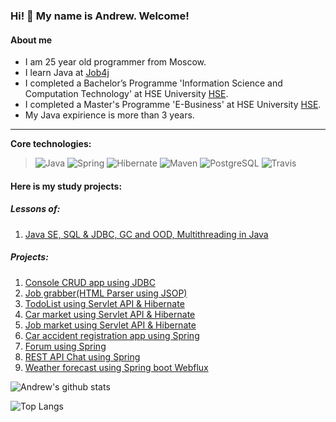 ### Hi! 👋 My name is Andrew. Welcome!

#### About me

* I am 25 year old programmer from Moscow.
* I learn Java at [Job4j](https://job4j.ru/)
* I completed a Bachelor’s Programme 'Information Science and Computation Technology' at HSE University [HSE](https://www.hse.ru/en/ba/isct/).
* I completed a Master's Programme 'E-Business' at HSE University [HSE](https://www.hse.ru/en/ba/isct/).
* My Java expirience is more than 3 years.

-----------
<b>Core technologies:</b>
>![Java](https://img.shields.io/badge/Java-%3E%3D%208-orange) 
![Spring](https://img.shields.io/badge/Spring-%3E%3D%205.0-green)
![Hibernate](https://img.shields.io/badge/Hibernate-%3E%3D%205.0-yellow)
![Maven](https://img.shields.io/badge/Maven-3-red)
![PostgreSQL](https://img.shields.io/badge/PostgreSQL-%3E%3D%209-blue)
![Travis](https://img.shields.io/badge/Travis-CI-succes)
#### Here is my study projects:
##### Lessons of:
1. [Java SE, SQL & JDBC, GC and OOD, Multithreading in Java](https://github.com/AMKir1/junior)
##### Projects:
1. [Console CRUD app using JDBC](https://github.com/AMKir1/job4j_tracker)
2. [Job grabber(HTML Parser using JSOP)](https://github.com/AMKir1/job4j_grabber)
3. [TodoList using Servlet API & Hibernate](https://github.com/AMKir1/job4j_todo)
4. [Car market using Servlet API & Hibernate](https://github.com/AMKir1/job4j_cars)
5. [Job market using Servlet API & Hibernate](https://github.com/AMKir1/job4j_dreamjob)
6. [Car accident registration app using Spring](https://github.com/AMKir1/job4j_car_accident)
7. [Forum using Spring](https://github.com/AMKir1/job4j_forum)
8. [REST API Chat using Spring](https://github.com/AMKir1/job4j_chat)
9. [Weather forecast using Spring boot Webflux](https://github.com/AMKir1/weather_reactive)


![Andrew's github stats](https://github-readme-stats.vercel.app/api?username=AMKir1&hide=stars,prs,issues,contribs)

![Top Langs](https://github-readme-stats.vercel.app/api/top-langs/?username=AMKir1&layout=compact)

<!--
**AMKir1/AMKir1** is a ✨ _special_ ✨ repository because its `README.md` (this file) appears on your GitHub profile.
Here are some ideas to get you started:
- 🔭 I’m currently working on ...
- 🌱 I’m currently learning ...
- 👯 I’m looking to collaborate on ...
- 🤔 I’m looking for help with ...
- 💬 Ask me about ...
- 📫 How to reach me: ...
- 😄 Pronouns: ...
- ⚡ Fun fact: ...
-->